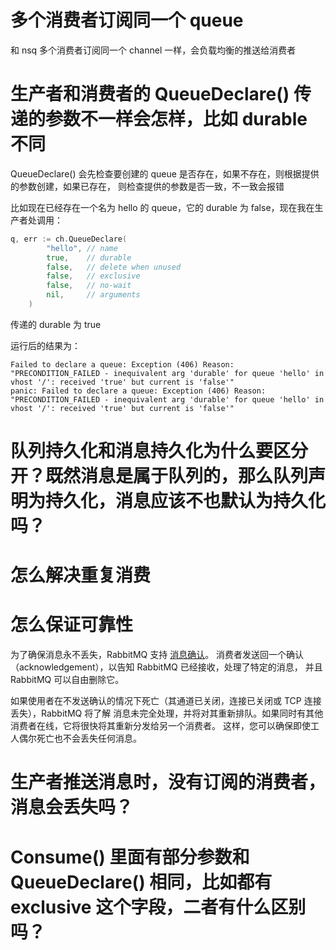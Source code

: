 # 多个消费者订阅同一个 queue
和 nsq 多个消费者订阅同一个 channel 一样，会负载均衡的推送给消费者

# 生产者和消费者的 QueueDeclare() 传递的参数不一样会怎样，比如 durable 不同
QueueDeclare() 会先检查要创建的 queue 是否存在，如果不存在，则根据提供的参数创建，如果已存在，
则检查提供的参数是否一致，不一致会报错

比如现在已经存在一个名为 hello 的 queue，它的 durable 为 false，现在我在生产者处调用：
```go
q, err := ch.QueueDeclare(
		"hello", // name
		true,    // durable
		false,   // delete when unused
		false,   // exclusive
		false,   // no-wait
		nil,     // arguments
	)
```
传递的 durable 为 true

运行后的结果为：
```shell
Failed to declare a queue: Exception (406) Reason: "PRECONDITION_FAILED - inequivalent arg 'durable' for queue 'hello' in vhost '/': received 'true' but current is 'false'"
panic: Failed to declare a queue: Exception (406) Reason: "PRECONDITION_FAILED - inequivalent arg 'durable' for queue 'hello' in vhost '/': received 'true' but current is 'false'"
```

# 队列持久化和消息持久化为什么要区分开？既然消息是属于队列的，那么队列声明为持久化，消息应该不也默认为持久化吗？


# 怎么解决重复消费


# 怎么保证可靠性
为了确保消息永不丢失，RabbitMQ 支持 [消息确认](https://www.rabbitmq.com/confirms.html)。
消费者发送回一个确认（acknowledgement），以告知 RabbitMQ 已经接收，处理了特定的消息，
并且 RabbitMQ 可以自由删除它。

如果使用者在不发送确认的情况下死亡（其通道已关闭，连接已关闭或 TCP 连接丢失），RabbitMQ 将了解
消息未完全处理，并将对其重新排队。如果同时有其他消费者在线，它将很快将其重新分发给另一个消费者。
这样，您可以确保即使工人偶尔死亡也不会丢失任何消息。

# 生产者推送消息时，没有订阅的消费者，消息会丢失吗？

# Consume() 里面有部分参数和 QueueDeclare() 相同，比如都有 exclusive 这个字段，二者有什么区别吗？
